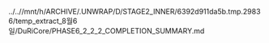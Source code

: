 ../..//mnt/h/ARCHIVE/.UNWRAP/D/STAGE2_INNER/6392d911da5b.tmp.29836/temp_extract_8월6일/DuRiCore/PHASE6_2_2_2_COMPLETION_SUMMARY.md
